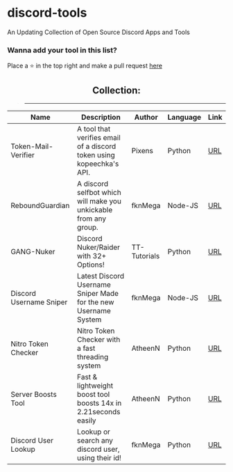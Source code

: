 # discord-tools
An Updating Collection of Open Source Discord Apps and Tools

### Wanna add your tool in this list?
Place a ⭐ in the top right and make a pull request [here](https://github.com/fknMega/discord-tools/edit/main/README.md)

<div align="center">
  
## Collection:
> ** **

| Name | Description | Author | Language | Link |
| ---- | ----------- | ------- | -------- | ---- |
| Token-Mail-Verifier | A tool that verifies email of a discord token using kopeechka's API. | Pixens | Python | [URL](https://github.com/Pixens/Token-Mail-Verifier)
| ReboundGuardian | A discord selfbot which will make you unkickable from any group. | fknMega | Node-JS | [URL](https://github.com/fknMega/ReboundGuardian)
| GANG-Nuker | Discord Nuker/Raider with 32+ Options! | TT-Tutorials | Python | [URL](https://github.com/TT-Tutorials/GANG-Nuker)
| Discord Username Sniper | Latest Discord Username Sniper Made for the new Username System | fknMega | Node-JS | [URL](https://github.com/fknMega/discord-username-sniper)
| Nitro Token Checker | Nitro Token Checker with a fast threading system | AtheenN | Python | [URL](https://github.com/AtheenN/nitro-token-checker)
| Server Boosts Tool | Fast & lightweight boost tool boosts 14x in 2.21seconds easily | AtheenN | Python | [URL](https://github.com/AtheenN/Boost-Tool)
| Discord User Lookup | Lookup or search any discord user, using their id! | fknMega | Python | [URL](https://github.com/fknMega/Discord-User-Lookup)

</div>
